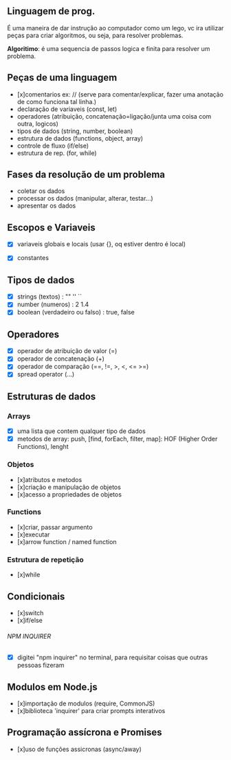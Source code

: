 ## Linguagem de prog.

É uma maneira de dar instrução ao computador
como um lego, vc ira utilizar peças para criar algoritmos, ou seja, para resolver problemas.

**Algoritimo**: é uma sequencia de passos logica e finita para resolver um problema.

## Peças de uma linguagem

- [x]comentarios
    ex: // (serve para comentar/explicar, fazer uma anotação de como funciona tal linha.)
- declaração de variaveis
    (const, let)
- operadores
    (atribuição, concatenação=ligação/junta uma coisa com outra, logicos)
- tipos de dados
    (string, number, boolean)
- estrutura de dados
    (functions, object, array)
- controle de fluxo
    (if/else)
- estrutura de rep.
    (for, while)

## Fases da resolução de um problema

- coletar os dados
- processar os dados
    (manipular, alterar, testar...)
- apresentar os dados 

## Escopos e Variaveis

- [x] variaveis globais e locais
    (usar {}, oq estiver dentro é local)
- [x] constantes


## Tipos de dados

- [x] strings
    (textos) : "" '' ``
- [x] number
    (numeros) : 2 1.4
- [x] boolean
    (verdadeiro ou falso) : true, false

## Operadores

- [x] operador de atribuição de valor
    (=)
- [x] operador de concatenação
    (+)
- [x] operador de comparação
     (==, !=, >, <, <= >=)
- [x] spread operator
     (...)

## Estruturas de dados

### Arrays

- [x] uma lista que contem qualquer tipo de dados
- [x] metodos de array: push, [find, forEach, filter, map]: HOF (Higher Order Functions), lenght

### Objetos

- [x]atributos e metodos
- [x]criação e manipulação de objetos
- [x]acesso a propriedades de objetos

### Functions
- [x]criar, passar argumento
- [x]executar
- [x]arrow function / named function

### Estrutura de repetição

- [x]while

## Condicionais

- [x]switch
- [x]if/else

###### NPM INQUIRER

- [x] digitei "npm inquirer" no terminal, para requisitar coisas que outras pessoas fizeram

## Modulos em Node.js

- [x]importação de modulos
    (require, CommonJS)
- [x]biblioteca 'inquirer' para criar prompts interativos

## Programação assícrona e Promises

- [x]uso de funções assicronas
     (async/away)